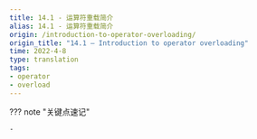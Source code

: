 ```yaml
---
title: 14.1 - 运算符重载简介
alias: 14.1 - 运算符重载简介
origin: /introduction-to-operator-overloading/
origin_title: "14.1 — Introduction to operator overloading"
time: 2022-4-8
type: translation
tags:
- operator
- overload
---
```


??? note "关键点速记"
	
	- 
